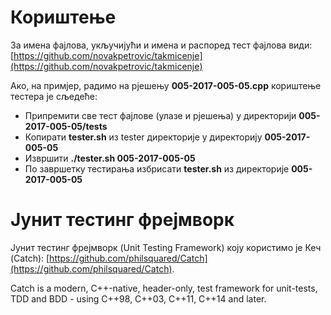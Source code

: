 # Кориштење

За имена фајлова, укључијући и имена и распоред тест фајлова види:
[https://github.com/novakpetrovic/takmicenje](https://github.com/novakpetrovic/takmicenje)

Ако, на примјер, радимо на рјешењу **005-2017-005-05.cpp** кориштење тестера је сљедеће:

* Припремити све тест фајлове (улазе и рјешења) у директорији **005-2017-005-05/tests**
* Копирати **tester.sh** из tester директорије у директорију **005-2017-005-05**
* Извршити **./tester.sh 005-2017-005-05**
* По завршетку тестирања избрисати **tester.sh** из директорије **005-2017-005-05**

# Јунит тестинг фрејмворк

Јунит тестинг фрејмворк (Unit Testing Framework) коју користимо је Кеч (Catch): [https://github.com/philsquared/Catch](https://github.com/philsquared/Catch).

Catch is a modern, C++-native, header-only, test framework for unit-tests, TDD and BDD - using C++98, C++03, C++11, C++14 and later.
